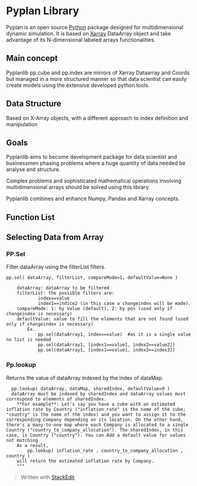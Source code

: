 
# Pyplan Library

Pyplan is an open source [Python](https://www.python.org/) package designed for multidimensional dynamic simulation. 
It is based on [Xarray](http://xarray.pydata.org/) DataArray object and take advantage of its N-dimensional labeled arrays functionalities.


## Main concept
Pyplanlib pp.cube and pp.index are mirrors of Xarray Dataarray and Coords but managed in a more structured manner so that data scientist can easily create models using the extensive developed python tools.

## Data Structure
Based on X-Array objects, with a different approach to index definition and manipulation

## Goals
Pyplanlib aims to become development package for data scientist and businessmen phasing problems where a huge quantity of data needed be analyse and structure.

Complex problems and sophisticated mathematical operations involving multidimensional arrays should be solved using this library.

Pyplanlib combines and enhance Numpy, Pandas and Xarray concepts.
## Function List
## Selecting Data from Array
### PP.Sel

Filter dataArray using the filterList filters. 
    

    pp.sel( dataArray, filterList, compareMode=1, defaultValue=None )
            
        dataArray: dataArray to be filtered
        filterList: the possible filters are:
                index==value
                index1==indice2 (in this case a changeindex will be made).
        compareMode: 1: by Value (default), 2: by pos (used only if changeindex is necessary)
        defaultValue: value to fill the elements that are not found (used only if changeindex is necessary) 
            Ex.
                pp.sel(dataArray1, index==value)  #as it is a single value no list is needed
                pp.sel(dataArray1, [index1==value1, index2==value2])
                pp.sel(dataArray1, [index1==value1, index2==index3])

### Pp.lookup
Returns the value of dataArray indexed by the index of dataMap.
  
      pp.lookup( dataArray, dataMap, sharedIndex, defaultValue=0 )
      dataArray must be indexed by sharedIndex and dataArray values must correspond to elements of sharedIndex.
        **For example**: Let's say you have a cube with an estimated inflation rate by Country ("inflation_rate" is the name of the cube; "country" is the name of the index) and you want to assign it to the corresponding Company depending on its location. On the other hand, there's a many-to-one map where each Company is allocated to a single Country ("country_to_company_allocation"). The sharedIndex, in this case, is Country ("country"). You can Add a default value for values not matching
        As a result, 
            pp.lookup( inflation_rate , country_to_company_allocation , country )
        will return the estimated inflation rate by Company.
        """
> Written with [StackEdit](https://stackedit.io/).
<!--stackedit_data:
eyJoaXN0b3J5IjpbMjU3NTA4NDk1LC00NDU3MDYwMzAsLTc2MT
gyNjMzNSwtMTk2ODY2NTMzMiwxNjgwMDAyOTYzLDkwODE5MDk3
OCw0OTQ4MDc3MDNdfQ==
-->